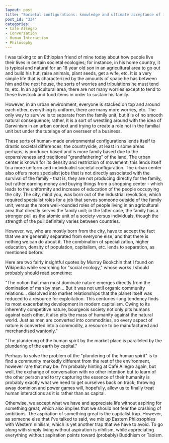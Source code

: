 ```yaml
--- 
layout: post
title: "Societal configurations: knowledge and ultimate acceptance of its conditions"
post_id: "334"
categories:
- Café Allegro
- Conversation
- Human Interaction
- Philosophy
---
```

I was talking to an Ethiopian friend of mine today about how people live their lives in certain societal ecologies; for instance, in his home country, it is typical and natural for an 18 year old son in an agricultural area to go out and build his hut, raise animals, plant seeds, get a wife, etc.  It is a very simple life that is characterized by the amounts of space he has between him and the next house, the sorts of worries and tribulations he must tend to, etc.  In an agricultural area, there are not many worries except to tend to these livestock and food items in order to sustain his family.

However, in an urban environment, everyone is stacked on top and around each other, everything is uniform, there are many more worries, etc.  The only way to survive is to separate from the family unit, but it is of no smooth natural consequence; rather, it is a sort of wrestling around with the idea of Darwinism in an urban context and trying to create a role not in the familial unit but under the tutelage of an overseer of a business.

These sorts of human-made environmental configurations lends itself to drastic societal differences; the countryside, at least in some areas perhaps, is producer based and is more family based due to the expansiveness and traditional "grandfathering" of the land.  The urban center is known for its density and restriction of movement; this lends itself to a more uniform and individualist societal configuration.  The urban center also offers more specialist jobs that is not directly associated with the survival of the family - that is, they are not producing directly for the family, but rather earning money and buying things from a shopping center - which leads to the uniformity and increase of education of the people occupying the city.  The city, mind you, was born out of the industrial revolution, which required specialist roles for a job that serves someone outside of the family unit, versus the more well-rounded roles of people living in an agricultural area that directly serves the family unit; in the latter case, the family has a stronger pull as the atomic unit of a society versus individuals, though the strength of the pull definitely varies between countries.

However, we, who are mostly born from the city, have to accept the fact that we are generally separated from everyone else, and that there is nothing we can do about it.  The combination of specialization, higher education, density of population, capitalism, etc. lends to separation, as mentioned before.

Here are two fairly insightful quotes by Murray Bookchin that I found on Wikipedia while searching for "social ecology," whose works I should probably should read sometime:

"The notion that man must dominate nature emerges directly from the domination of man by man… But it was not until organic community relations… dissolved into market relationships that the planet itself was reduced to a resource for exploitation. This centuries-long tendency finds its most exacerbating development in modern capitalism. Owing to its inherently competitive nature, bourgeois society not only pits humans against each other, it also pits the mass of humanity against the natural world. Just as men are converted into commodities, so every aspect of nature is converted into a commodity, a resource to be manufactured and merchandised wantonly."

"The plundering of the human spirit by the market place is paralleled by the plundering of the earth by capital."

Perhaps to solve the problem of the "plundering of the human spirit" is to find a community markedly different from the rest of the environment, however rare that may be.  I'm probably hinting at Café Allegro again, but well, the exchange of conversation with no other intention but to learn of the other person and to try capturing the essence of their humanity is probably exactly what we need to get ourselves back on track; throwing away dominion and power games will, hopefully, allow us to finally treat human interactions as it is rather than as capital.

Otherwise, we accept what we have and appreciate life without aspiring for something great, which also implies that we should not fear the crashing of ambitions.  The aspiration of something great is the capitalist trap.  However, as someone else that I've talked to said, we mix up Eastern Philosophies with Western nihilism, which is yet another trap that we have to avoid.  To go along with simply living without aspiration is nihilism, while appreciating everything without aspiration points toward (probably) Buddhism or Taoism.
